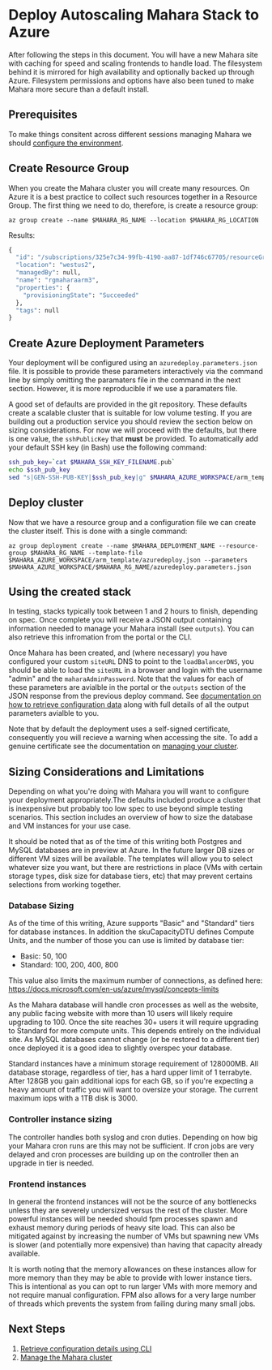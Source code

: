 # Deploy Autoscaling Mahara Stack to Azure

After following the steps in this document. You will have a
new Mahara site with caching for speed and scaling frontends to handle
load. The filesystem behind it is mirrored for high availability and
optionally backed up through Azure. Filesystem permissions and options
have also been tuned to make Mahara more secure than a default
install.

## Prerequisites

To make things consitent across different sessions managing Mahara we
should [configure the environment](./Preparation.md).


## Create Resource Group

When you create the Mahara cluster you will create many resources. On
Azure it is a best practice to collect such resources together in a
Resource Group. The first thing we need to do, therefore, is create a
resource group:

```
az group create --name $MAHARA_RG_NAME --location $MAHARA_RG_LOCATION
```

Results:

```expected_similarity=0.4
{
  "id": "/subscriptions/325e7c34-99fb-4190-aa87-1df746c67705/resourceGroups/rgmaharaarm3",
  "location": "westus2",
  "managedBy": null,
  "name": "rgmaharaarm3",
  "properties": {
    "provisioningState": "Succeeded"
  },
  "tags": null
}
```

## Create Azure Deployment Parameters

Your deployment will be configured using an
`azuredeploy.parameters.json` file. It is possible to provide these
parameters interactively via the command line by simply omitting the
paramaters file in the command in the next section. However, it is
more reproducible if we use a paramaters file.

A good set of defaults are provided in the git repository. These
defaults create a scalable cluster that is suitable for low volume
testing. If you are building out a production service you should
review the section below on sizing considerations. For now we will
proceed with the defaults, but there is one value, the `sshPublicKey`
that **must** be provided. To automatically add your default SSH key
(in Bash) use the following command:

``` bash
ssh_pub_key=`cat $MAHARA_SSH_KEY_FILENAME.pub`
echo $ssh_pub_key
sed "s|GEN-SSH-PUB-KEY|$ssh_pub_key|g" $MAHARA_AZURE_WORKSPACE/arm_template/azuredeploy.parameters.json > $MAHARA_AZURE_WORKSPACE/$MAHARA_RG_NAME/azuredeploy.parameters.json
```

## Deploy cluster

Now that we have a resource group and a configuration file we can
create the cluster itself. This is done with a single command:

```
az group deployment create --name $MAHARA_DEPLOYMENT_NAME --resource-group $MAHARA_RG_NAME --template-file $MAHARA_AZURE_WORKSPACE/arm_template/azuredeploy.json --parameters $MAHARA_AZURE_WORKSPACE/$MAHARA_RG_NAME/azuredeploy.parameters.json
```

## Using the created stack

In testing, stacks typically took between 1 and 2 hours to finish,
depending on spec. Once complete you will receive a JSON output
containing information needed to manage your Mahara install (see
`outputs`). You can also retrieve this infromation from the portal or
the CLI.
                      
Once Mahara has been created, and (where necessary) you have
configured your custom `siteURL` DNS to point to the
`loadBalancerDNS`, you should be able to load the `siteURL` in a
browser and login with the username "admin" and the
`maharaAdminPassword`. Note that the values for each of these
parameters are avialble in the portal or the `outputs` section of the
JSON response from the previous deploy command. See [documentation on
how to retrieve configuration data](./Get-Install-Data.md) along
with full details of all the output parameters avialble to you.

Note that by default the deployment uses a self-signed certificate,
consequently you will recieve a warning when accessing the site. To
add a genuine certificate see the documentation on [managing your
cluster](./Manage.md).

## Sizing Considerations and Limitations

Depending on what you're doing with Mahara you will want to configure
your deployment appropriately.The defaults included produce a cluster
that is inexpensive but probably too low spec to use beyond simple
testing scenarios. This section includes an overview of how to size
the database and VM instances for your use case.

It should be noted that as of the time of this writing both Postgres
and MySQL databases are in preview at Azure. In the future larger DB
sizes or different VM sizes will be available. The templates will
allow you to select whatever size you want, but there are restrictions
in place (VMs with certain storage types, disk size for database
tiers, etc) that may prevent certains selections from working
together.

### Database Sizing

As of the time of this writing, Azure supports "Basic" and "Standard"
tiers for database instances. In addition the skuCapacityDTU defines
Compute Units, and the number of those you can use is limited by
database tier:

- Basic: 50, 100
- Standard: 100, 200, 400, 800

This value also limits the maximum number of connections, as defined
here: https://docs.microsoft.com/en-us/azure/mysql/concepts-limits

As the Mahara database will handle cron processes as well as the
website, any public facing website with more than 10 users will likely
require upgrading to 100. Once the site reaches 30+ users it will
require upgrading to Standard for more compute units. This depends
entirely on the individual site. As MySQL databases cannot change (or
be restored to a different tier) once deployed it is a good idea to
slightly overspec your database.

Standard instances have a minimum storage requirement of 128000MB. All
database storage, regardless of tier, has a hard upper limit of 1
terrabyte. After 128GB you gain additional iops for each GB, so if
you're expecting a heavy amount of traffic you will want to oversize
your storage. The current maximum iops with a 1TB disk is 3000.

### Controller instance sizing

The controller handles both syslog and cron duties. Depending on how
big your Mahara cron runs are this may not be sufficient. If cron jobs
are very delayed and cron processes are building up on the controller
then an upgrade in tier is needed.

### Frontend instances

In general the frontend instances will not be the source of any
bottlenecks unless they are severely undersized versus the rest of the
cluster. More powerful instances will be needed should fpm processes
spawn and exhaust memory during periods of heavy site load. This can
also be mitigated against by increasing the number of VMs but spawning
new VMs is slower (and potentially more expensive) than having that
capacity already available.

It is worth noting that the memory allowances on these instances allow
for more memory than they may be able to provide with lower instance
tiers. This is intentional as you can opt to run larger VMs with more
memory and not require manual configuration. FPM also allows for a
very large number of threads which prevents the system from failing
during many small jobs.


## Next Steps

  1. [Retrieve configuration details using CLI](./Get-Install-Data.md)
  1. [Manage the Mahara cluster](./Manage.md)
